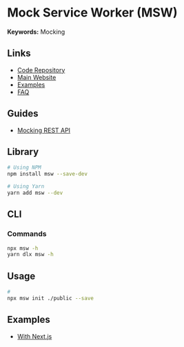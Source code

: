 # Mock Service Worker (MSW)

**Keywords:** Mocking

## Links

- [Code Repository](https://github.com/mswjs/msw)
- [Main Website](https://mswjs.io/)
- [Examples](https://github.com/mswjs/examples/tree/master/examples)
- [FAQ](https://mswjs.io/docs/faq)

## Guides

- [Mocking REST API](https://mswjs.io/docs/getting-started/mocks/rest-api)

## Library

```sh
# Using NPM
npm install msw --save-dev

# Using Yarn
yarn add msw --dev
```

## CLI

### Commands

```sh
npx msw -h
yarn dlx msw -h
```

## Usage

```sh
#
npx msw init ./public --save
```

## Examples

- [With Next.js](/next.js/extend/msw.md#examples)
